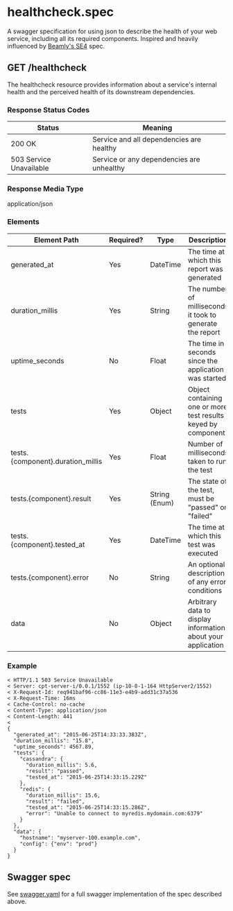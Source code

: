 # healthcheck.spec

A swagger specification for using json to describe the health of your web service, including all its required components. Inspired and heavily influenced by [Beamly's SE4](https://github.com/beamly/SE4/blob/master/SE4.md) spec.

## GET /healthcheck

The healthcheck resource provides information about a service's internal health and the perceived health of its downstream dependencies.

### Response Status Codes

Status                  | Meaning
------------------------|------------------------------------------
200 OK                  | Service and all dependencies are healthy
503 Service Unavailable | Service or any dependencies are unhealthy

### Response Media Type

application/json

### Elements

Element Path                      | Required? | Type          | Description                                                     | Example
----------------------------------|-----------|---------------|-----------------------------------------------------------------|---------------------------------
generated_at                      | Yes       | DateTime      | The time at which this report was generated                     | "2014-03-12T20:16:55.447Z"
duration_millis                   | Yes       | String        | The number of milliseconds it took to generate the report       | "15.8"
uptime_seconds                    | No        | Float         | The time in seconds since the application was started           | 4567.89
tests                             | Yes       | Object        | Object containing one or more test results keyed by component   |
tests.{component}.duration_millis | Yes       | Float         | Number of milliseconds taken to run the test                    | 1.0
tests.{component}.result          | Yes       | String (Enum) | The state of the test, must be "passed" or "failed"             | "passed"
tests.{component}.tested_at       | Yes       | DateTime      | The time at which this test was executed                        | "2014-03-12T20:16:45.013Z"
tests.{component}.error           | No        | String        | An optional description of any error conditions                 | "Request timed out after 2000ms"
data                              | No        | Object        | Arbitrary data to display information about your application    | {"hostname": "myserver-100.example.com", "config": {"env": "prod"}}

### Example

```
< HTTP/1.1 503 Service Unavailable
< Server: cpt-server-i/0.0.1/1552 (ip-10-0-1-164 HttpServer2/1552)
< X-Request-Id: req941baf96-cc86-11e3-e4b9-add31c37a536
< X-Request-Time: 16ms
< Cache-Control: no-cache
< Content-Type: application/json
< Content-Length: 441
<
{
  "generated_at": "2015-06-25T14:33:33.383Z",
  "duration_millis": "15.8",
  "uptime_seconds": 4567.89,
  "tests": {
    "cassandra": {
      "duration_millis": 5.6,
      "result": "passed",
      "tested_at": "2015-06-25T14:33:15.229Z"
    },
    "redis": {
      "duration_millis": 15.6,
      "result": "failed",
      "tested_at": "2015-06-25T14:33:15.286Z",
      "error": "Unable to connect to myredis.mydomain.com:6379"
    }
  },
  "data": {
    "hostname": "myserver-100.example.com",
    "config": {"env": "prod"}
  }
}
```

## Swagger spec
See [swagger.yaml](swagger.yaml) for a full swagger implementation of the spec described above.
